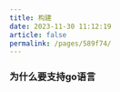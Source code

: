 ```yaml
---
title: 构建
date: 2023-11-30 11:12:19
article: false
permalink: /pages/589f74/
---
```


###  为什么要支持go语言

